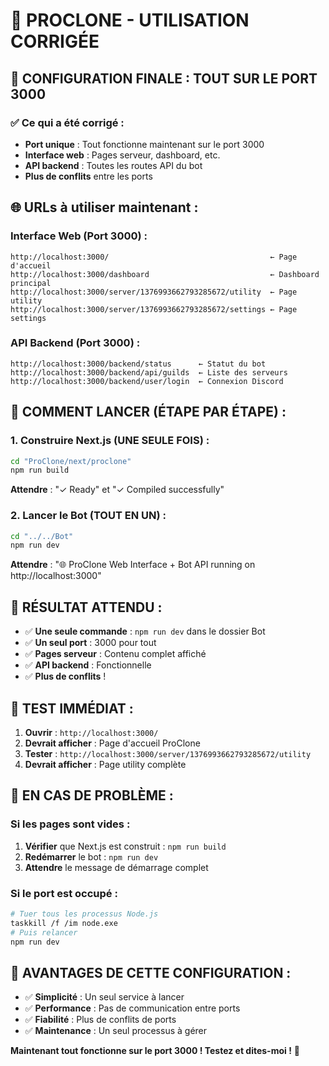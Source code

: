 # 🚀 **PROCLONE - UTILISATION CORRIGÉE**

## 🎯 **CONFIGURATION FINALE : TOUT SUR LE PORT 3000**

### **✅ Ce qui a été corrigé :**
- **Port unique** : Tout fonctionne maintenant sur le port 3000
- **Interface web** : Pages serveur, dashboard, etc.
- **API backend** : Toutes les routes API du bot
- **Plus de conflits** entre les ports

## 🌐 **URLs à utiliser maintenant :**

### **Interface Web (Port 3000) :**
```
http://localhost:3000/                                    ← Page d'accueil
http://localhost:3000/dashboard                           ← Dashboard principal
http://localhost:3000/server/1376993662793285672/utility  ← Page utility
http://localhost:3000/server/1376993662793285672/settings ← Page settings
```

### **API Backend (Port 3000) :**
```
http://localhost:3000/backend/status      ← Statut du bot
http://localhost:3000/backend/api/guilds  ← Liste des serveurs
http://localhost:3000/backend/user/login  ← Connexion Discord
```

## 🚀 **COMMENT LANCER (ÉTAPE PAR ÉTAPE) :**

### **1. Construire Next.js (UNE SEULE FOIS) :**
```bash
cd "ProClone/next/proclone"
npm run build
```
**Attendre** : "✓ Ready" et "✓ Compiled successfully"

### **2. Lancer le Bot (TOUT EN UN) :**
```bash
cd "../../Bot"
npm run dev
```
**Attendre** : "🌐 ProClone Web Interface + Bot API running on http://localhost:3000"

## 🎉 **RÉSULTAT ATTENDU :**

- ✅ **Une seule commande** : `npm run dev` dans le dossier Bot
- ✅ **Un seul port** : 3000 pour tout
- ✅ **Pages serveur** : Contenu complet affiché
- ✅ **API backend** : Fonctionnelle
- ✅ **Plus de conflits** !

## 📱 **TEST IMMÉDIAT :**

1. **Ouvrir** : `http://localhost:3000/`
2. **Devrait afficher** : Page d'accueil ProClone
3. **Tester** : `http://localhost:3000/server/1376993662793285672/utility`
4. **Devrait afficher** : Page utility complète

## 🔧 **EN CAS DE PROBLÈME :**

### **Si les pages sont vides :**
1. **Vérifier** que Next.js est construit : `npm run build`
2. **Redémarrer** le bot : `npm run dev`
3. **Attendre** le message de démarrage complet

### **Si le port est occupé :**
```bash
# Tuer tous les processus Node.js
taskkill /f /im node.exe
# Puis relancer
npm run dev
```

## 🎯 **AVANTAGES DE CETTE CONFIGURATION :**

- ✅ **Simplicité** : Un seul service à lancer
- ✅ **Performance** : Pas de communication entre ports
- ✅ **Fiabilité** : Plus de conflits de ports
- ✅ **Maintenance** : Un seul processus à gérer

**Maintenant tout fonctionne sur le port 3000 ! Testez et dites-moi !** 🚀
